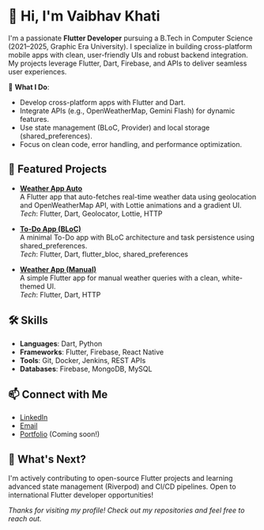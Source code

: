 # 👋 Hi, I'm Vaibhav Khati

I'm a passionate **Flutter Developer** pursuing a B.Tech in Computer Science (2021–2025, Graphic Era University). I specialize in building cross-platform mobile apps with clean, user-friendly UIs and robust backend integration. My projects leverage Flutter, Dart, Firebase, and APIs to deliver seamless user experiences.

🌟 **What I Do**:
- Develop cross-platform apps with Flutter and Dart.
- Integrate APIs (e.g., OpenWeatherMap, Gemini Flash) for dynamic features.
- Use state management (BLoC, Provider) and local storage (shared_preferences).
- Focus on clean code, error handling, and performance optimization.

## 🚀 Featured Projects
- **[Weather App Auto](https://github.com/Vaibhav23rd/weather-app-auto)**  
  A Flutter app that auto-fetches real-time weather data using geolocation and OpenWeatherMap API, with Lottie animations and a gradient UI.  
  *Tech*: Flutter, Dart, Geolocator, Lottie, HTTP

- **[To-Do App (BLoC)](https://github.com/Vaibhav23rd/todo-app-bloc)**  
  A minimal To-Do app with BLoC architecture and task persistence using shared_preferences.  
  *Tech*: Flutter, Dart, flutter_bloc, shared_preferences

- **[Weather App (Manual)](https://github.com/Vaibhav23rd/weather-app-manual)**  
  A simple Flutter app for manual weather queries with a clean, white-themed UI.  
  *Tech*: Flutter, Dart, HTTP

## 🛠️ Skills
- **Languages**: Dart, Python
- **Frameworks**: Flutter, Firebase, React Native
- **Tools**: Git, Docker, Jenkins, REST APIs
- **Databases**: Firebase, MongoDB, MySQL

## 📫 Connect with Me
- [LinkedIn](https://linkedin.com/in/vaibhavkhati)
- [Email](mailto:khati23vab@gmail.com)
- [Portfolio](#) (Coming soon!)

## 🌱 What's Next?
I'm actively contributing to open-source Flutter projects and learning advanced state management (Riverpod) and CI/CD pipelines. Open to international Flutter developer opportunities!

*Thanks for visiting my profile! Check out my repositories and feel free to reach out.*
